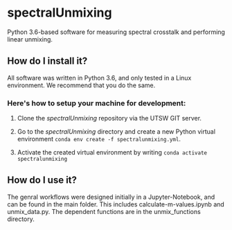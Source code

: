 # spectralUnmixing

Python 3.6-based software for measuring spectral crosstalk and performing linear unmixing.  

## How do I install it?

All software was written in Python 3.6, and only tested in a Linux environment.  We recommend that you do the same.

### Here's how to setup your machine for development:

1. Clone the *spectralUnmixing* repository via the UTSW GIT server.

2. Go to the *spectralUnmixing* directory and create a new Python virtual environment `conda env create -f spectralunmixing.yml`. 

3. Activate the created virtual environment by writing `conda activate spectralunmixing`

## How do I use it?

The genral workflows were designed initially in a Jupyter-Notebook, and can be found in the main folder.  This includes calculate-m-values.ipynb and unmix_data.py.  The dependent functions are in the unmix_functions directory.

